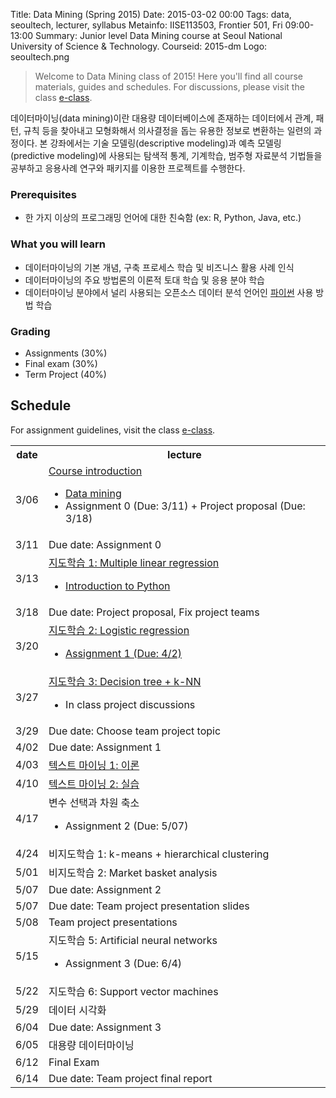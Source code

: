 Title: Data Mining (Spring 2015)
Date: 2015-03-02 00:00
Tags: data, seoultech, lecturer, syllabus
Metainfo: IISE113503, Frontier 501, Fri 09:00-13:00
Summary: Junior level Data Mining course at Seoul National University of Science & Technology.
Courseid: 2015-dm
Logo: seoultech.png

> Welcome to Data Mining class of 2015!
> Here you'll find all course materials, guides and schedules.
> For discussions, please visit the class [e-class](http://eclass.seoultech.ac.kr/).

데이터마이닝(data mining)이란 대용량 데이터베이스에 존재하는 데이터에서 관계, 패턴, 규칙 등을 찾아내고 모형화해서 의사결정을 돕는 유용한 정보로 변환하는 일련의 과정이다.
본 강좌에서는 기술 모델링(descriptive modeling)과 예측 모델링(predictive modeling)에 사용되는 탐색적 통계, 기계학습, 범주형 자료분석 기법들을 공부하고 응용사례 연구와 패키지를 이용한 프로젝트를 수행한다.

### Prerequisites
- 한 가지 이상의 프로그래밍 언어에 대한 친숙함 (ex: R, Python, Java, etc.)

### What you will learn
- 데이터마이닝의 기본 개념, 구축 프로세스 학습 및 비즈니스 활용 사례 인식
- 데이터마이닝의 주요 방법론의 이론적 토대 학습 및 응용 분야 학습
- 데이터마이닝 분야에서 널리 사용되는 오픈소스 데이터 분석 언어인 [파이썬](https://python.org/) 사용 방법 학습

### Grading
- Assignments (30%)
- Final exam (30%)
- Term Project (40%)

## Schedule

For assignment guidelines, visit the class <a href="http://eclass.seoultech.ac.kr">e-class</a>.

<table id="schedule" class="table table-bordered"></td></tr>
<tr><th>date</th><th>lecture</th></tr></td></tr>
<tr><td>3/06</td><td><a href="course-introduction.html">Course introduction</a><ul><li><a href="data-mining.html">Data mining</a><li>Assignment 0 (Due: 3/11) + Project proposal (Due: 3/18)</ul></td></tr>
<tr class="due-date"><td>3/11</td><td>Due date: Assignment 0</td></tr>
<tr><td>3/13</td><td><a href="multiple-linear-regression.html">지도학습 1: Multiple linear regression</a><ul><li><a href="../tips/introduction-to-python.html">Introduction to Python</a></ul></td></tr>
<tr class="due-date"><td>3/18</td><td>Due date: Project proposal, Fix project teams</td></tr>
<tr><td>3/20</td><td><a href="logistic-regression.html">지도학습 2: Logistic regression</a><ul><li><a href="assignments.html#assignment-1-classification">Assignment 1 (Due: 4/2)</a></ul></td></tr>
<tr><td>3/27</td><td><a href="http://eclass.seoultech.ac.kr/ilos/co/efile_download.acl?FILE_SEQ=84201&CONTENT_SEQ=89718">지도학습 3: Decision tree + k-NN</a><ul><li>In class project discussions</ul></td></tr>
<tr class="due-date"><td>3/29</td><td>Due date: Choose team project topic</td></tr>
<tr class="due-date"><td>4/02</td><td>Due date: Assignment 1</td></tr>
<tr><td>4/03</td><td><a href="http://eclass.seoultech.ac.kr/ilos/co/efile_download.acl?FILE_SEQ=88162&CONTENT_SEQ=93265">텍스트 마이닝 1: 이론</a></td></tr>
<tr><td>4/10</td><td><a href="text-mining.html">텍스트 마이닝 2: 실습</a></td></tr>
<tr><td>4/17</td><td>변수 선택과 차원 축소<ul><li>Assignment 2 (Due: 5/07)</ul></td></tr>
<tr><td>4/24</td><td>비지도학습 1: k-means + hierarchical clustering</td></tr>
<tr><td>5/01</td><td>비지도학습 2: Market basket analysis</td></tr>
<tr class="due-date"><td>5/07</td><td>Due date: Assignment 2</td></tr>
<tr class="due-date"><td>5/07</td><td>Due date: Team project presentation slides</td></tr>
<tr><td>5/08</td><td>Team project presentations</td></tr>
<tr><td>5/15</td><td>지도학습 5: Artificial neural networks<ul><li>Assignment 3 (Due: 6/4)</ul></td></tr>
<tr><td>5/22</td><td>지도학습 6: Support vector machines</td></tr>
<tr><td>5/29</td><td>데이터 시각화</td></tr>
<tr class="due-date"><td>6/04</td><td>Due date: Assignment 3</td></tr>
<tr><td>6/05</td><td>대용량 데이터마이닝</td></tr>
<tr><td>6/12</td><td>Final Exam</td></tr>
<tr class="due-date"><td>6/14</td><td>Due date: Team project final report</td></tr>
</table>
